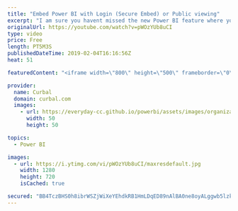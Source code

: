 ```yaml
---
title: "Embed Power BI with Login (Secure Embed) or Public viewing"
excerpt: "I am sure you havent missed the new Power BI feature where you can securely embed Power BI reports with no code.  Patrick from @guyinacube shared how to use it on intenal portals, I will show you how to do it on public websites. Here is his video: https://www.youtube.com/watch?v=gcA9Nb1M0EM  The results:"
originalUrl: https://youtube.com/watch?v=pWOzYUb8uCI
type: video
price: Free
length: PT5M3S
publishedDateTime: 2019-02-04T16:16:56Z
heat: 51

featuredContent: "<iframe width=\"800\" height=\"500\" frameborder=\"0\" src=\"https://www.youtube.com/embed/pWOzYUb8uCI\" allow=\"accelerometer; autoplay; encrypted-media; gyroscope; picture-in-picture\" allowfullscreen></iframe>"

provider:
  name: Curbal
  domain: curbal.com
  images:
    - url: https://everyday-cc.github.io/powerbi/assets/images/organizations/curbal.com-50x50.jpg
      width: 50
      height: 50

topics:
  - Power BI

images:
  - url: https://i.ytimg.com/vi/pWOzYUb8uCI/maxresdefault.jpg
    width: 1280
    height: 720
    isCached: true

secured: "BB4TczBHS0h8ibrWSZjWiXeYEhdkRB1HmLDqED89nAlBA0ne8oyALggwb5lzkn8aGTB7OGyKxUkoDu1pXFR7IEB5raeQNDrnMb8UYwKtqpxaXGo4Y44uQmDMu0i1V97KIzHbksonp4GZhNEs4gIy7AFtzytyHP43+CKXoRrAEse5JBTzOOfVDu+HNsfKtDs7W7dM7AKr8eOpg1u+vfYIxfOIXyQNlmZLgPYlU3rtTuF54tnxSM71Qf92o2bevhaUovMAH4CC5g68e/n6+rttvgSJ4fWhH05qqzfv5gddXlqbZd7cVqVTqGF328JOOwt3PInEaSqbNT9ky2UZ3z+UncfTyfwG8pYa4Q7byGiqRJdwTtQJ8iJXgU0+GEBF38LeGq2UTJ1NdcasM8A4Lat9YuQ6mPhIWnnx9rE9iIFcr2o=;/gxvukaFd0WTyHSFvp9vwA=="
---
```


